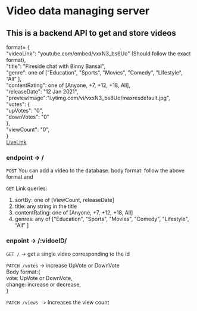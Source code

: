 # Video data managing server

## This is a backend API to get and store videos

format= {<br/>
<t/><t/><t/> "videoLink": "youtube.com/embed/vxxN3_bs6Uo" (Should follow the exact format),<br/>
<t/><t/><t/> "title": "Fireside chat with Binny Bansal",<br/>
 <t/><t/><t/> "genre": one of ["Education", "Sports", "Movies", "Comedy", "Lifestyle", “All” ],<br/>
<t/><t/><t/> "contentRating": one of [Anyone, +7, +12, +18, All],<br/>
 <t/><t/><t/> "releaseDate": "12 Jan 2021",<br/>
 <t/><t/><t/> "previewImage":"i.ytimg.com/vi/vxxN3_bs8Uo/maxresdefault.jpg",<br/>
<t/><t/><t/> "votes": {<br/>
<t/><t/><t/><t/><t/> "upVotes": "0",<br/>
<t/><t/><t/><t/><t/> "downVotes": "0"<br/>
 <t/><t/><t/> },<br/>
<t/><t/><t/> "viewCount": "0",<br/>
<t/><t/><t/> }<br/>
[LiveLink](https://xflix-backend-s2qe.onrender.com/v1/videos)

### endpoint -> /

`POST` 
  You can add a video to the database.
  body format: follow the above format and 

`GET`
Link queries:
 1. sortBy: one of [ViewCount, releaseDate] 
 2. title: any string in the title 
 3. contentRating: one of [Anyone, +7, +12, +18, All]
 4. genres: any of ["Education", "Sports", "Movies", "Comedy", "Lifestyle", “All” ]

### enpoint -> /:vidoeID/

`GET /` -> get a single video corresponding to the id

`PATCH /votes` -> increase UpVote or DownVote <br/>
  Body format:{<br/>
<tb/><tb/>vote: UpVote or DownVote,<br/>
<tb/><tb/>change: increase or decrease,<br/>
 <tb/>}

`PATCH /views ->` Increases the view count
